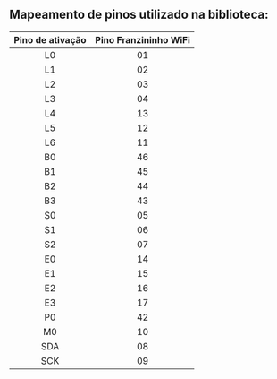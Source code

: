 ## Mapeamento de pinos utilizado na biblioteca:

| Pino de ativação | Pino Franzininho WiFi |
| :--------------: | :-------------------: |
|        L0        |          01           |
|        L1        |          02           |
|        L2        |          03           |
|        L3        |          04           |
|        L4        |          13           |
|        L5        |          12           |
|        L6        |          11           |
|        B0        |          46           |
|        B1        |          45           |
|        B2        |          44           |
|        B3        |          43           |
|        S0        |          05           |
|        S1        |          06           |
|        S2        |          07           |
|        E0        |          14           |
|        E1        |          15           |
|        E2        |          16           |
|        E3        |          17           |
|        P0        |          42           |
|        M0        |          10           |
|       SDA        |          08           |
|       SCK        |          09           |